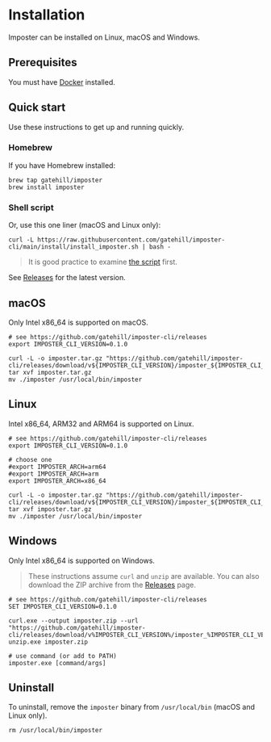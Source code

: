 # Installation

Imposter can be installed on Linux, macOS and Windows.

## Prerequisites

You must have [Docker](https://docs.docker.com/get-docker/) installed.

## Quick start

Use these instructions to get up and running quickly.

### Homebrew

If you have Homebrew installed:

    brew tap gatehill/imposter
    brew install imposter

### Shell script

Or, use this one liner (macOS and Linux only):

```shell
curl -L https://raw.githubusercontent.com/gatehill/imposter-cli/main/install/install_imposter.sh | bash -
```

> It is good practice to examine [the script](../install/install_imposter.sh) first.

See [Releases](https://github.com/gatehill/imposter-cli/releases) for the latest version.

## macOS

Only Intel x86_64 is supported on macOS.

```shell
# see https://github.com/gatehill/imposter-cli/releases
export IMPOSTER_CLI_VERSION=0.1.0

curl -L -o imposter.tar.gz "https://github.com/gatehill/imposter-cli/releases/download/v${IMPOSTER_CLI_VERSION}/imposter_${IMPOSTER_CLI_VERSION}_macOS_x86_64.tar.gz"
tar xvf imposter.tar.gz
mv ./imposter /usr/local/bin/imposter
```

## Linux

Intel x86_64, ARM32 and ARM64 is supported on Linux.

```shell
# see https://github.com/gatehill/imposter-cli/releases
export IMPOSTER_CLI_VERSION=0.1.0

# choose one
#export IMPOSTER_ARCH=arm64
#export IMPOSTER_ARCH=arm
export IMPOSTER_ARCH=x86_64

curl -L -o imposter.tar.gz "https://github.com/gatehill/imposter-cli/releases/download/v${IMPOSTER_CLI_VERSION}/imposter_${IMPOSTER_CLI_VERSION}_Linux_{IMPOSTER_ARCH}.tar.gz"
tar xvf imposter.tar.gz
mv ./imposter /usr/local/bin/imposter
```

## Windows

Only Intel x86_64 is supported on Windows.

> These instructions assume `curl` and `unzip` are available. You can also download the ZIP archive from the [Releases](https://github.com/gatehill/imposter-cli/releases) page.

```
# see https://github.com/gatehill/imposter-cli/releases
SET IMPOSTER_CLI_VERSION=0.1.0

curl.exe --output imposter.zip --url "https://github.com/gatehill/imposter-cli/releases/download/v%IMPOSTER_CLI_VERSION%/imposter_%IMPOSTER_CLI_VERSION%_Windows_x86_64.zip"
unzip.exe imposter.zip

# use command (or add to PATH)
imposter.exe [command/args]
```

## Uninstall

To uninstall, remove the `imposter` binary from `/usr/local/bin` (macOS and Linux only).

```shell
rm /usr/local/bin/imposter
```
